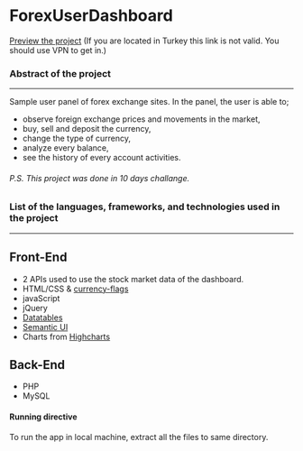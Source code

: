 # ForexUserDashboard

[Preview the project](http://userpanelforexss.000webhostapp.com/)  (If you are located in Turkey this link is not valid. You should use VPN to get in.)

###  Abstract of the project
------
Sample user panel of forex exchange sites.
In the panel, the user is able to;
- observe foreign exchange prices and movements in the market,
- buy, sell and deposit the currency,
- change the type of currency,
- analyze every balance,
- see the history of every account activities.                               

###### P.S. This project was done in 10 days challange. 
  
### List of the languages, frameworks, and technologies used in the project
---------
## Front-End

- 2 APIs used to use the stock market data of the dashboard.
- HTML/CSS & [currency-flags](https://github.com/transferwise/currency-flags)
- javaScript
- jQuery
- [Datatables](https://datatables.net)
- [Semantic UI](https://semantic-ui.com)
- Charts from [Highcharts](https://www.highcharts.com)

## Back-End

- PHP
- MySQL

#### Running directive
To run the app in local machine, extract all the files to same directory.
